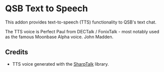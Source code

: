 # QSB Text to Speech
This addon provides text-to-speech (TTS) functionality to QSB's text chat.

The TTS voice is Perfect Paul from DECTalk / FonixTalk - most notably used as the famous Moonbase Alpha voice. John Madden.

## Credits
- TTS voice generated with the [SharpTalk](https://github.com/whatsecretproject/SharpTalk) library.
